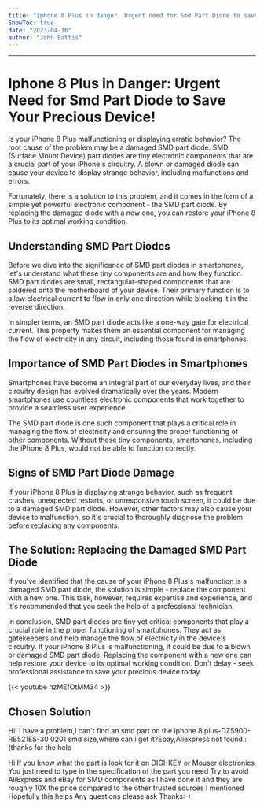 ```yaml
---
title: "Iphone 8 Plus in danger: Urgent need for Smd Part Diode to save your precious device!"
ShowToc: true 
date: "2023-04-16"
author: "John Battis"
---
```

*****
# Iphone 8 Plus in Danger: Urgent Need for Smd Part Diode to Save Your Precious Device!

Is your iPhone 8 Plus malfunctioning or displaying erratic behavior? The root cause of the problem may be a damaged SMD part diode. SMD (Surface Mount Device) part diodes are tiny electronic components that are a crucial part of your iPhone's circuitry. A blown or damaged diode can cause your device to display strange behavior, including malfunctions and errors.

Fortunately, there is a solution to this problem, and it comes in the form of a simple yet powerful electronic component - the SMD part diode. By replacing the damaged diode with a new one, you can restore your iPhone 8 Plus to its optimal working condition.

## Understanding SMD Part Diodes

Before we dive into the significance of SMD part diodes in smartphones, let's understand what these tiny components are and how they function. SMD part diodes are small, rectangular-shaped components that are soldered onto the motherboard of your device. Their primary function is to allow electrical current to flow in only one direction while blocking it in the reverse direction.

In simpler terms, an SMD part diode acts like a one-way gate for electrical current. This property makes them an essential component for managing the flow of electricity in any circuit, including those found in smartphones.

## Importance of SMD Part Diodes in Smartphones

Smartphones have become an integral part of our everyday lives, and their circuitry design has evolved dramatically over the years. Modern smartphones use countless electronic components that work together to provide a seamless user experience.

The SMD part diode is one such component that plays a critical role in managing the flow of electricity and ensuring the proper functioning of other components. Without these tiny components, smartphones, including the iPhone 8 Plus, would not be able to function correctly.

## Signs of SMD Part Diode Damage

If your iPhone 8 Plus is displaying strange behavior, such as frequent crashes, unexpected restarts, or unresponsive touch screen, it could be due to a damaged SMD part diode. However, other factors may also cause your device to malfunction, so it's crucial to thoroughly diagnose the problem before replacing any components.

## The Solution: Replacing the Damaged SMD Part Diode

If you've identified that the cause of your iPhone 8 Plus's malfunction is a damaged SMD part diode, the solution is simple - replace the component with a new one. This task, however, requires expertise and experience, and it's recommended that you seek the help of a professional technician.

In conclusion, SMD part diodes are tiny yet critical components that play a crucial role in the proper functioning of smartphones. They act as gatekeepers and help manage the flow of electricity in the device's circuitry. If your iPhone 8 Plus is malfunctioning, it could be due to a blown or damaged SMD part diode. Replacing the component with a new one can help restore your device to its optimal working condition. Don't delay - seek professional assistance to save your precious device today.

{{< youtube hzMEfOtMM34 >}} 



## Chosen Solution
 Hi! I have a problem,I can't find an smd part on the iphone 8 plus-DZ5900-RB521ES-30 0201 smd size,where can i get it?Ebay,Aliexpress not found :(thanks for the help

 Hi
If you know what the part is look for it on DIGI-KEY or Mouser electronics
You just need to type in the specification of the part you need
Try to avoid AliExpress and eBay for SMD components as I have done it and they are roughly 10X the price compared to the other trusted sources I mentioned
Hopefully this helps
Any questions please ask
Thanks:-)




